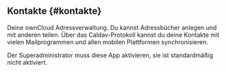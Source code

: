 ## **Kontakte** {#kontakte}

Deine ownCloud Adressverwaltung. Du kannst Adressbücher anlegen und mit anderen teilen. Über das Caldav-Protokoll kannst du deine Kontakte mit vielen Mailprogrammen und allen mobilen Plattformen synchronisieren.

Der Superadministrator muss diese App aktivieren, sie ist standardmäßig nicht aktiviert.